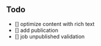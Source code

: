 ## Todo

-   [] optimize content with rich text
-   [] add publication
-   [] job unpublished validation
